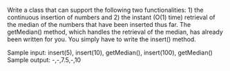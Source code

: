 Write a class that can support the following two functionalities: 1) the continuous insertion of numbers and 2) the instant (O(1) time) retrieval of the median of the numbers that have been inserted thus far. The getMedian() method, which handles the retrieval of the median, has already been written for you. You simply have to write the insert() method.

Sample input: insert(5), insert(10), getMedian(), insert(100), getMedian()
Sample output: -,-,7.5,-,10
